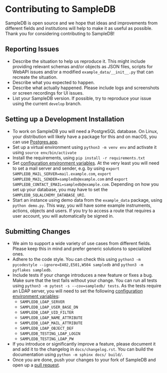 # Contributing to SampleDB

SampleDB is open source and we hope that ideas and improvements from different fields and institutions will help to make it as useful as possible. Thank you for considering contributing to SampleDB!

## Reporting Issues

- Describe the situation to help us reproduce it. This might include providing relevant schemas and/or objects as JSON files, scripts for WebAPI issues and/or a modified `example_data/__init__.py` that can recreate the situation.
- Describe what you expected to happen.
- Describe what actually happened. Please include logs and screenshots or screen recordings for UI issues.
- List your SampleDB version. If possible, try to reproduce your issue using the current `develop` branch.

## Setting up a Development Installation

- To work on SampleDB you will need a PostgreSQL database. On Linux, your distribution will likely have a package for this and on macOS, you can use [Postgres.app](https://postgresapp.com/).
- Set up a virtual environment using `python3 -m venv env` and activate it using `source env/bin/activate`
- Install the requirements, using `pip install -r requirements.txt`
- Set [configuration environment variables](https://scientific-it-systems.iffgit.fz-juelich.de/SampleDB/developer_guide/configuration.html). At the very least you will need to set a mail server and sender, e.g. by using `export SAMPLEDB_MAIL_SERVER=mail.example.com`, `export SAMPLEDB_MAIL_SENDER=sampledb@example.com` and `export SAMPLEDB_CONTACT_EMAIL=sampledb@example.com`. Depending on how you set up your database, you may have to set the `SAMPLEDB_SQLALCHEMY_DATABASE_URI`.
- Start an instance using demo data from the `example_data` package, using `python demo.py`. This way, you will have some example instruments, actions, objects and users. If you try to access a route that requires a user account, you will automatically be signed in.

## Submitting Changes

- We aim to support a wide variety of use cases from different fields. Please keep this in mind and prefer generic solutions to specialized ones.
- Adhere to the code style. You can check this using `python3 -m pycodestyle --ignore=E402,E501,W504 sampledb` and `python3 -m pyflakes sampledb`.
- Include tests if your change introduces a new feature or fixes a bug. Make sure that the test fails
  without your change. You can run all tests using `python3 -m pytest -s --cov=sampledb/ tests`. As the tests require an LDAP server, you will need to set the following [configuration environment variables](https://scientific-it-systems.iffgit.fz-juelich.de/SampleDB/developer_guide/configuration.html):
  - `SAMPLEDB_LDAP_SERVER`
  - `SAMPLEDB_LDAP_USER_BASE_DN`
  - `SAMPLEDB_LDAP_UID_FILTER`
  - `SAMPLEDB_LDAP_NAME_ATTRIBUTE`
  - `SAMPLEDB_LDAP_MAIL_ATTRIBUTE`
  - `SAMPLEDB_LDAP_OBJECT_DEF`
  - `SAMPLEDB_TESTING_LDAP_LOGIN`
  - `SAMPLEDB_TESTING_LDAP_PW`
- If you introduce or significantly improve a feature, please document it and add it to the changelog in `docs/changelog.rst`. You can build the documentation using `python -m sphinx docs/ build/`.
- Once you are done, push your changes to your fork of SampleDB and open up a [pull request](https://github.com/sciapp/sampledb/compare).
